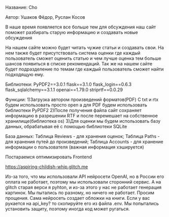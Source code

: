 Название: Cho

Автор: Ушаков Фёдор, Руслан Косов

В наше время появляется все больше тем для обсуждения наш сайт поможет разбирать старую информацию и создавать новые обсуждения

На нашем сайте можно будет читать чужие статьи и создавать свои. На нем также будет присутствовать система оценки где каждый пользователь сможет оценить статью и чем лучше оценка тем больше шансов появиться в списке рекомендаций. Так же на нашем сайте будет подразделение по темам где каждый пользователь сможет найти подходящую ему.

Библиотеки:
PyPDF2==3.0.1
flask==3.1.0
flask_login==0.6.3
flask_sqlalchemy==3.1.1
openai==1.79.0
striprtf==0.0.29



Функции:
1)Загрузка автором произведений форматов(PDF)
C txt и rtx будем использовать просто open а для PDF будем использовать библиотеки PyPDF2
2)После получения файла сайт сохраняет информацию в разрешении RTF и после перемешает на собственное хранилище(библиотека os)
3)Для оценки мы будем использовать базу данных, обрабатывая её с помощью библиотеки SQLite

База данных:
	Таблица Reviews - для хранения оценок; 
	Таблица Paths - для хранения путей до произведений; 
	Таблица Accounts - для хранение информации о пользователя (важная 	информация хэшируется)

Постараемся оптимизировать Frontend 


https://aspiring-childish-whip.glitch.me


Из-за того, что мы использовали API нейросети OpenAI, но в России его оплата не работает, поэтому мы использовали сторонний сервис. А на glitch старая верси
я pyhton, и из-за этого у нас не работает генерация картинок. Мы пытались по разному, но ничего не работает. Просим прощения. Сама нейросеть создает обложки на книги. Если у вас рукается на api_key? то скопируйте его из файла .env. Мы попытались установить защиту, поэтому иногда код может ругаться.
